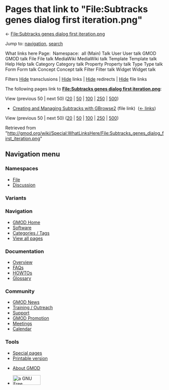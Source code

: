 <div id="mw-page-base" class="noprint">

</div>

<div id="mw-head-base" class="noprint">

</div>

<div id="content" class="mw-body" role="main">

<span id="top"></span>

<div id="mw-js-message" style="display:none;">

</div>



# <span dir="auto">Pages that link to "File:Subtracks genes dialog first iteration.png"</span>

<div id="bodyContent">

<div id="contentSub">

← [File:Subtracks genes dialog first
iteration.png](/wiki/File:Subtracks_genes_dialog_first_iteration.png "File:Subtracks genes dialog first iteration.png")

</div>

<div id="jump-to-nav" class="mw-jump">

Jump to: [navigation](#mw-navigation), [search](#p-search)

</div>

<div id="mw-content-text">

What links here Page:  Namespace:  all (Main) Talk User User talk GMOD
GMOD talk File File talk MediaWiki MediaWiki talk Template Template talk
Help Help talk Category Category talk Property Property talk Type Type
talk Form Form talk Concept Concept talk Filter Filter talk Widget
Widget talk

Filters
[Hide](/mediawiki/index.php?title=Special:WhatLinksHere/File:Subtracks_genes_dialog_first_iteration.png&hidetrans=1 "Special:WhatLinksHere/File:Subtracks genes dialog first iteration.png")
transclusions \|
[Hide](/mediawiki/index.php?title=Special:WhatLinksHere/File:Subtracks_genes_dialog_first_iteration.png&hidelinks=1 "Special:WhatLinksHere/File:Subtracks genes dialog first iteration.png")
links \|
[Hide](/mediawiki/index.php?title=Special:WhatLinksHere/File:Subtracks_genes_dialog_first_iteration.png&hideredirs=1 "Special:WhatLinksHere/File:Subtracks genes dialog first iteration.png")
redirects \|
[Hide](/mediawiki/index.php?title=Special:WhatLinksHere/File:Subtracks_genes_dialog_first_iteration.png&hideimages=1 "Special:WhatLinksHere/File:Subtracks genes dialog first iteration.png")
file links

The following pages link to **[File:Subtracks genes dialog first
iteration.png](/wiki/File:Subtracks_genes_dialog_first_iteration.png "File:Subtracks genes dialog first iteration.png")**:

View (previous 50 \| next 50)
([20](/mediawiki/index.php?title=Special:WhatLinksHere/File:Subtracks_genes_dialog_first_iteration.png&limit=20 "Special:WhatLinksHere/File:Subtracks genes dialog first iteration.png")
\|
[50](/mediawiki/index.php?title=Special:WhatLinksHere/File:Subtracks_genes_dialog_first_iteration.png&limit=50 "Special:WhatLinksHere/File:Subtracks genes dialog first iteration.png")
\|
[100](/mediawiki/index.php?title=Special:WhatLinksHere/File:Subtracks_genes_dialog_first_iteration.png&limit=100 "Special:WhatLinksHere/File:Subtracks genes dialog first iteration.png")
\|
[250](/mediawiki/index.php?title=Special:WhatLinksHere/File:Subtracks_genes_dialog_first_iteration.png&limit=250 "Special:WhatLinksHere/File:Subtracks genes dialog first iteration.png")
\|
[500](/mediawiki/index.php?title=Special:WhatLinksHere/File:Subtracks_genes_dialog_first_iteration.png&limit=500 "Special:WhatLinksHere/File:Subtracks genes dialog first iteration.png"))

- [Creating and Managing Subtracks with
  GBrowse2](/wiki/Creating_and_Managing_Subtracks_with_GBrowse2 "Creating and Managing Subtracks with GBrowse2")
  (file link) ‎ <span class="mw-whatlinkshere-tools">([←
  links](/mediawiki/index.php?title=Special:WhatLinksHere&target=Creating+and+Managing+Subtracks+with+GBrowse2 "Special:WhatLinksHere"))</span>

View (previous 50 \| next 50)
([20](/mediawiki/index.php?title=Special:WhatLinksHere/File:Subtracks_genes_dialog_first_iteration.png&limit=20 "Special:WhatLinksHere/File:Subtracks genes dialog first iteration.png")
\|
[50](/mediawiki/index.php?title=Special:WhatLinksHere/File:Subtracks_genes_dialog_first_iteration.png&limit=50 "Special:WhatLinksHere/File:Subtracks genes dialog first iteration.png")
\|
[100](/mediawiki/index.php?title=Special:WhatLinksHere/File:Subtracks_genes_dialog_first_iteration.png&limit=100 "Special:WhatLinksHere/File:Subtracks genes dialog first iteration.png")
\|
[250](/mediawiki/index.php?title=Special:WhatLinksHere/File:Subtracks_genes_dialog_first_iteration.png&limit=250 "Special:WhatLinksHere/File:Subtracks genes dialog first iteration.png")
\|
[500](/mediawiki/index.php?title=Special:WhatLinksHere/File:Subtracks_genes_dialog_first_iteration.png&limit=500 "Special:WhatLinksHere/File:Subtracks genes dialog first iteration.png"))

</div>

<div class="printfooter">

Retrieved from
"<http://gmod.org/wiki/Special:WhatLinksHere/File:Subtracks_genes_dialog_first_iteration.png>"

</div>

<div id="catlinks" class="catlinks catlinks-allhidden">

</div>

<div class="visualClear">

</div>

</div>

</div>

<div id="mw-navigation">

## Navigation menu

<div id="mw-head">



<div id="left-navigation">

<div id="p-namespaces" class="vectorTabs" role="navigation"
aria-labelledby="p-namespaces-label">

### Namespaces

- <span id="ca-nstab-image"><a href="/wiki/File:Subtracks_genes_dialog_first_iteration.png"
  accesskey="c" title="View the file page [c]">File</a></span>
- <span id="ca-talk"><a
  href="/mediawiki/index.php?title=File_talk:Subtracks_genes_dialog_first_iteration.png&amp;action=edit&amp;redlink=1"
  accesskey="t"
  title="Discussion about the content page [t]">Discussion</a></span>

</div>

<div id="p-variants" class="vectorMenu emptyPortlet" role="navigation"
aria-labelledby="p-variants-label">

### 

### Variants[](#)

<div class="menu">

</div>

</div>

</div>

<div id="right-navigation">





</div>



</div>

</div>

</div>

<div id="mw-panel">

<div id="p-logo" role="banner">

<a href="/wiki/Main_Page"
style="background-image: url(http://gmod.org/images/GMOD-cogs.png);"
title="Visit the main page"></a>

</div>

<div id="p-Navigation" class="portal" role="navigation"
aria-labelledby="p-Navigation-label">

### Navigation

<div class="body">

- <span id="n-GMOD-Home">[GMOD Home](/wiki/Main_Page)</span>
- <span id="n-Software">[Software](/wiki/GMOD_Components)</span>
- <span id="n-Categories-.2F-Tags">[Categories /
  Tags](/wiki/Categories)</span>
- <span id="n-View-all-pages">[View all
  pages](/wiki/Special:AllPages)</span>

</div>

</div>

<div id="p-Documentation" class="portal" role="navigation"
aria-labelledby="p-Documentation-label">

### Documentation

<div class="body">

- <span id="n-Overview">[Overview](/wiki/Overview)</span>
- <span id="n-FAQs">[FAQs](/wiki/Category:FAQ)</span>
- <span id="n-HOWTOs">[HOWTOs](/wiki/Category:HOWTO)</span>
- <span id="n-Glossary">[Glossary](/wiki/Glossary)</span>

</div>

</div>

<div id="p-Community" class="portal" role="navigation"
aria-labelledby="p-Community-label">

### Community

<div class="body">

- <span id="n-GMOD-News">[GMOD News](/wiki/GMOD_News)</span>
- <span id="n-Training-.2F-Outreach">[Training /
  Outreach](/wiki/Training_and_Outreach)</span>
- <span id="n-Support">[Support](/wiki/Support)</span>
- <span id="n-GMOD-Promotion">[GMOD
  Promotion](/wiki/GMOD_Promotion)</span>
- <span id="n-Meetings">[Meetings](/wiki/Meetings)</span>
- <span id="n-Calendar">[Calendar](/wiki/Calendar)</span>

</div>

</div>

<div id="p-tb" class="portal" role="navigation"
aria-labelledby="p-tb-label">

### Tools

<div class="body">

- <span id="t-specialpages"><a href="/wiki/Special:SpecialPages" accesskey="q"
  title="A list of all special pages [q]">Special pages</a></span>
- <span id="t-print"><a
  href="/mediawiki/index.php?title=Special:WhatLinksHere/File:Subtracks_genes_dialog_first_iteration.png&amp;printable=yes"
  rel="alternate" accesskey="p"
  title="Printable version of this page [p]">Printable version</a></span>

</div>

</div>

</div>

</div>

<div id="footer" role="contentinfo">

- <span id="footer-places-about">[About
  GMOD](/wiki/GMOD:About "GMOD:About")</span>

<!-- -->

- <span id="footer-copyrightico">[<img src="http://www.gnu.org/graphics/gfdl-logo-small.png" width="88"
  height="31" alt="a GNU Free Documentation License" />](http://www.gnu.org/licenses/fdl-1.3.html)</span>




</div>
